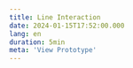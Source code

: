 ```yaml
---
title: Line Interaction
date: 2024-01-15T17:52:00.000
lang: en
duration: 5min
meta: 'View Prototype'
---
```


<Title />

<LineInteraction />
